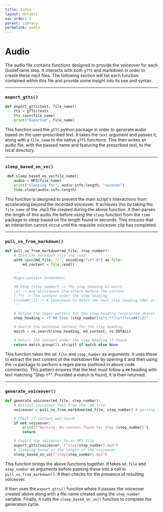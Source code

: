 ```yaml
---
title: Audio
layout: default
nav_order: 3
parent: Library
permalink: audio
---
```


# Audio
The audio file contains functions designed to provide the voiceover for each GuideFrame step. It interacts with both `gTTS` and markdown in order to create these mp3 files. The following section will list each function contained within this file and provide some insight into its use and syntax.
___

### `export_gtts()`
```python
def export_gtts(text, file_name):
    tts = gTTS(text)
    tts.save(file_name)
    print("Exported", file_name)
```
This function uses the `gTTS` python package in order to generate audio based on the user-prescribed text. It takes the `text` argument and passes it, along with a `file_name` to the native `gTTS` functions. This then writes an audio file, with the passed name and featuring the prescribed text, to the local directory.
___

### `sleep_based_on_vo()`
```python
 def sleep_based_on_vo(file_name):
    audio = MP3(file_name)
    print("Sleeping for", audio.info.length, "seconds")
    time.sleep(audio.info.length)
```
This function is designed to prevent the main script's interactions from accelerating beyond the recorded voiceover. It achieves this by taking the `file_name` of the .mp3 file created during the above function. It then parses the length of this audio file before using the `sleep` function from the `time` package to sleep based on the length found in seconds. This ensures that an interaction cannot occur until the requisite voiceover clip has completed.
___

### `pull_vo_from_markdown()`
```python
def pull_vo_from_markdown(md_file, step_number):
    # Open the markdown file and read
    with open(md_file, "r", encoding="utf-8") as file:
        md_content = file.read()
    
    '''
    Regex pattern breakdown:

    ## Step {step_number} -> The step heading to match
    \s* -> Any whitespace characters before the content
    (.*?) -> The content under the step heading
    (?=\n##|\Z) -> A lookahead to match the next step heading (##) or the end of the file
    '''

    # Define the regex pattern for the step heading (explained above)
    step_heading = rf"## Step {step_number}\s*(.*?)\s*(?=\n##|\Z)"

    # Search the markdown content for the step heading
    match = re.search(step_heading, md_content, re.DOTALL)

    # Return the content under the step heading if found
    return match.group(1).strip() if match else None
```
This function takes the `md_file` and `step_number` as arguments. It uses these to extract the text content of the markdown file by opening it and then using the `re` package to perform a regex parse (outlined in above code comments). This pattern ensures that the text must follow a `##` heading with text matching "Step n*". Provided a match is found, it is then returned.
___

### `generate_voiceover()`
```python
def generate_voicover(md_file, step_number):
    # Extract voiceover text from the .md file
    voiceover = pull_vo_from_markdown(md_file, step_number) # parsing the markdown

    # Check if content was found
    if not voiceover:
        print(f"Warning: No content found for Step {step_number}")
        return

    # Export the voiceover to an MP3 file
    export_gtts(voiceover, f"step{step_number}.mp3")
    # Sleeping based on the length of the voiceover
    sleep_based_on_vo(f"step{step_number}.mp3")
```
This function brings the above functions together. It takes `md_file` and `step_number` as arguments before passing these into a call to `pull_vo_from_markdown()`. It then checks for the presence of resulting voiceover.

It then uses the `export_gtts()` function where it passes the voiceover created above along with a file name created using the `step_number` variable. Finally, it calls the `sleep_based_on_vo()` function to complete the generation cycle.